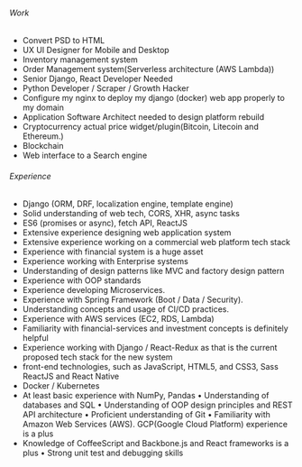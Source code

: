 ###### Work
- Convert PSD to HTML
- UX UI Designer for Mobile and Desktop
- Inventory management system
- Order Management system(Serverless architecture  (AWS Lambda))
- Senior Django, React Developer Needed
- Python Developer / Scraper / Growth Hacker
- Configure my nginx to deploy my django (docker) web app properly to my domain
- Application Software Architect needed to design platform rebuild
- Cryptocurrency actual price widget/plugin(Bitcoin, Litecoin and Ethereum.)
- Blockchain
- Web interface to a Search engine



###### Experience
- Django (ORM, DRF, localization engine, template engine)
- Solid understanding of web tech, CORS, XHR, async tasks
- ES6 (promises or async), fetch API, ReactJS
- Extensive experience designing web application system
- Extensive experience working on a commercial web platform tech stack
- Experience with financial system is a huge asset
- Experience working with Enterprise systems
- Understanding of design patterns like MVC and factory design pattern
- Experience with OOP standards
- Experience developing Microservices.
- Experience with Spring Framework (Boot / Data / Security).
- Understanding concepts and usage of CI/CD practices.
- Experience with AWS services (EC2, RDS, Lambda)
- Familiarity with financial-services and investment concepts is definitely helpful
- Experience working with Django / React-Redux as that is the current proposed tech stack for the new system
- front-end technologies, such as JavaScript, HTML5, and CSS3, Sass ReactJS and React Native
- Docker / Kubernetes
- At least basic experience with NumPy, Pandas
•	Understanding of databases and SQL
•	Understanding of OOP design principles and REST API architecture
•	Proficient understanding of Git
•	Familiarity with Amazon Web Services (AWS). GCP(Google Cloud Platform) experience is a plus
- 	Knowledge of CoffeeScript and Backbone.js and React frameworks is a plus
•	Strong unit test and debugging skills
